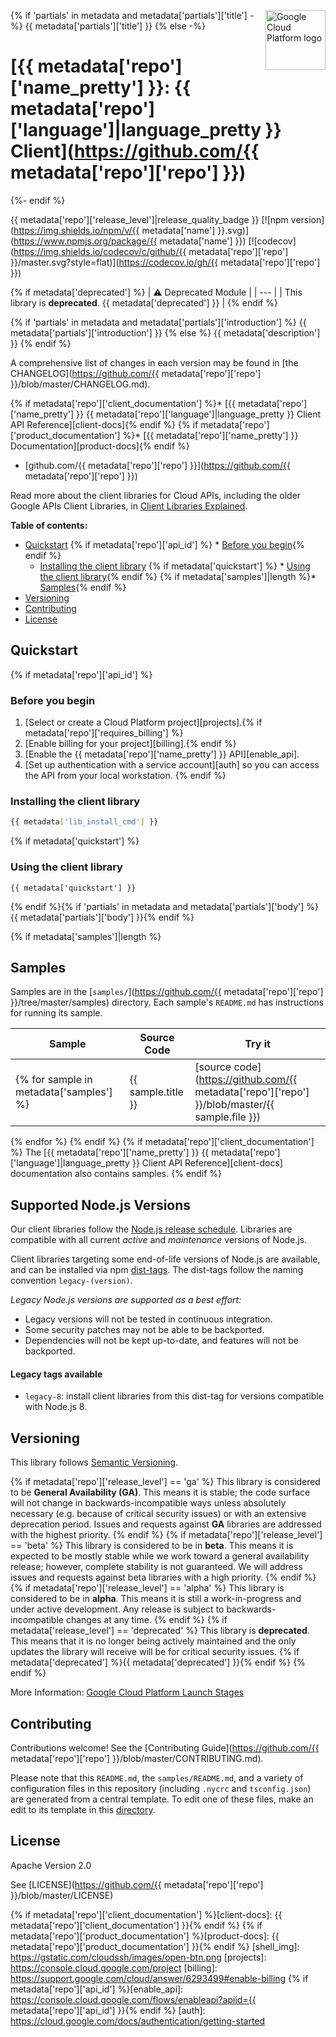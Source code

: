 [//]: # "This README.md file is auto-generated, all changes to this file will be lost."
[//]: # "To regenerate it, use `python -m synthtool`."
<img src="https://avatars2.githubusercontent.com/u/2810941?v=3&s=96" alt="Google Cloud Platform logo" title="Google Cloud Platform" align="right" height="96" width="96"/>

{% if 'partials' in metadata and metadata['partials']['title'] -%}
{{ metadata['partials']['title'] }}
{% else -%}
# [{{ metadata['repo']['name_pretty'] }}: {{ metadata['repo']['language']|language_pretty }} Client](https://github.com/{{ metadata['repo']['repo'] }})
{%- endif %}

{{ metadata['repo']['release_level']|release_quality_badge }}
[![npm version](https://img.shields.io/npm/v/{{ metadata['name'] }}.svg)](https://www.npmjs.org/package/{{ metadata['name'] }})
[![codecov](https://img.shields.io/codecov/c/github/{{ metadata['repo']['repo'] }}/master.svg?style=flat)](https://codecov.io/gh/{{ metadata['repo']['repo'] }})

{% if metadata['deprecated'] %}
| :warning: Deprecated Module |
| --- |
| This library is **deprecated**. {{ metadata['deprecated'] }} |
{% endif %}

{% if 'partials' in metadata and metadata['partials']['introduction'] %}
{{ metadata['partials']['introduction'] }}
{% else %}
{{ metadata['description'] }}
{% endif %}

A comprehensive list of changes in each version may be found in
[the CHANGELOG](https://github.com/{{ metadata['repo']['repo'] }}/blob/master/CHANGELOG.md).

{% if metadata['repo']['client_documentation'] %}* [{{ metadata['repo']['name_pretty'] }} {{ metadata['repo']['language']|language_pretty }} Client API Reference][client-docs]{% endif %}
{% if metadata['repo']['product_documentation'] %}* [{{ metadata['repo']['name_pretty'] }} Documentation][product-docs]{% endif %}
* [github.com/{{ metadata['repo']['repo'] }}](https://github.com/{{ metadata['repo']['repo'] }})

Read more about the client libraries for Cloud APIs, including the older
Google APIs Client Libraries, in [Client Libraries Explained][explained].

[explained]: https://cloud.google.com/apis/docs/client-libraries-explained

**Table of contents:**


* [Quickstart](#quickstart)
{% if metadata['repo']['api_id'] %}  * [Before you begin](#before-you-begin){% endif %}
  * [Installing the client library](#installing-the-client-library)
{% if metadata['quickstart'] %}  * [Using the client library](#using-the-client-library){% endif %}
{% if metadata['samples']|length %}* [Samples](#samples){% endif %}
* [Versioning](#versioning)
* [Contributing](#contributing)
* [License](#license)

## Quickstart
{% if metadata['repo']['api_id'] %}
### Before you begin

1.  [Select or create a Cloud Platform project][projects].{% if metadata['repo']['requires_billing'] %}
1.  [Enable billing for your project][billing].{% endif %}
1.  [Enable the {{ metadata['repo']['name_pretty'] }} API][enable_api].
1.  [Set up authentication with a service account][auth] so you can access the
    API from your local workstation.
{% endif %}
### Installing the client library

```bash
{{ metadata['lib_install_cmd'] }}
```

{% if  metadata['quickstart'] %}
### Using the client library

```{{ metadata['repo']['language']|syntax_highlighter }}
{{ metadata['quickstart'] }}
```
{% endif %}{% if 'partials' in metadata and metadata['partials']['body'] %}{{ metadata['partials']['body'] }}{% endif %}

{% if metadata['samples']|length %}
## Samples

Samples are in the [`samples/`](https://github.com/{{  metadata['repo']['repo'] }}/tree/master/samples) directory. Each sample's `README.md` has instructions for running its sample.

| Sample                      | Source Code                       | Try it |
| --------------------------- | --------------------------------- | ------ |
{% for sample in metadata['samples'] %}| {{ sample.title }} | [source code](https://github.com/{{ metadata['repo']['repo']  }}/blob/master/{{ sample.file }}) | [![Open in Cloud Shell][shell_img]](https://console.cloud.google.com/cloudshell/open?git_repo=https://github.com/{{ metadata['repo']['repo'] }}&page=editor&open_in_editor={{ sample.file }},samples/README.md) |
{% endfor %}
{% endif %}
{% if metadata['repo']['client_documentation'] %}
The [{{ metadata['repo']['name_pretty'] }} {{ metadata['repo']['language']|language_pretty }} Client API Reference][client-docs] documentation
also contains samples.
{% endif %}
## Supported Node.js Versions

Our client libraries follow the [Node.js release schedule](https://nodejs.org/en/about/releases/).
Libraries are compatible with all current _active_ and _maintenance_ versions of
Node.js.

Client libraries targeting some end-of-life versions of Node.js are available, and
can be installed via npm [dist-tags](https://docs.npmjs.com/cli/dist-tag).
The dist-tags follow the naming convention `legacy-(version)`.

_Legacy Node.js versions are supported as a best effort:_

* Legacy versions will not be tested in continuous integration.
* Some security patches may not be able to be backported.
* Dependencies will not be kept up-to-date, and features will not be backported.

#### Legacy tags available

* `legacy-8`: install client libraries from this dist-tag for versions
  compatible with Node.js 8.

## Versioning

This library follows [Semantic Versioning](http://semver.org/).

{% if metadata['repo']['release_level'] == 'ga' %}
This library is considered to be **General Availability (GA)**. This means it
is stable; the code surface will not change in backwards-incompatible ways
unless absolutely necessary (e.g. because of critical security issues) or with
an extensive deprecation period. Issues and requests against **GA** libraries
are addressed with the highest priority.
{% endif %}
{% if metadata['repo']['release_level'] == 'beta' %}
This library is considered to be in **beta**. This means it is expected to be
mostly stable while we work toward a general availability release; however,
complete stability is not guaranteed. We will address issues and requests
against beta libraries with a high priority.
{% endif %}
{% if metadata['repo']['release_level'] == 'alpha' %}
This library is considered to be in **alpha**. This means it is still a
work-in-progress and under active development. Any release is subject to
backwards-incompatible changes at any time.
{% endif %}
{% if metadata['release_level'] == 'deprecated' %}
This library is **deprecated**. This means that it is no longer being
actively maintained and the only updates the library will receive will
be for critical security issues. {% if metadata['deprecated'] %}{{ metadata['deprecated'] }}{% endif %}
{% endif %}

More Information: [Google Cloud Platform Launch Stages][launch_stages]

[launch_stages]: https://cloud.google.com/terms/launch-stages

## Contributing

Contributions welcome! See the [Contributing Guide](https://github.com/{{ metadata['repo']['repo'] }}/blob/master/CONTRIBUTING.md).

Please note that this `README.md`, the `samples/README.md`,
and a variety of configuration files in this repository (including `.nycrc` and `tsconfig.json`)
are generated from a central template. To edit one of these files, make an edit
to its template in this
[directory](https://github.com/googleapis/synthtool/tree/master/synthtool/gcp/templates/node_library).

## License

Apache Version 2.0

See [LICENSE](https://github.com/{{ metadata['repo']['repo'] }}/blob/master/LICENSE)

{% if metadata['repo']['client_documentation'] %}[client-docs]: {{ metadata['repo']['client_documentation'] }}{% endif %}
{% if metadata['repo']['product_documentation'] %}[product-docs]: {{ metadata['repo']['product_documentation'] }}{% endif %}
[shell_img]: https://gstatic.com/cloudssh/images/open-btn.png
[projects]: https://console.cloud.google.com/project
[billing]: https://support.google.com/cloud/answer/6293499#enable-billing
{% if metadata['repo']['api_id'] %}[enable_api]: https://console.cloud.google.com/flows/enableapi?apiid={{ metadata['repo']['api_id'] }}{% endif %}
[auth]: https://cloud.google.com/docs/authentication/getting-started
